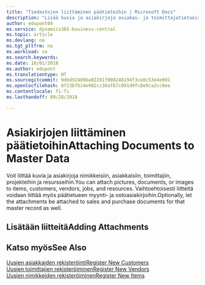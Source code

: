 ```yaml
---
title: "Tiedostojen liittäminen päätietoihin | Microsoft Docs"
description: "Lisää kuvia ja asiakirjoja asiakas- ja toimittajatietueisiin sekä muihin päätietueisiin. Kuvia ja asiakirjoja voi liittää myös laskuihin."
author: edupont04
ms.service: dynamics365-business-central
ms.topic: article
ms.devlang: na
ms.tgt_pltfrm: na
ms.workload: na
ms.search.keywords: 
ms.date: 10/01/2018
ms.author: edupont
ms.translationtype: HT
ms.sourcegitcommit: 9dbd92409ba02281f008246194f3ce0c53e4e001
ms.openlocfilehash: 8f23bfb14e982cc38af67c091d9fc8e9ca2cc8ee
ms.contentlocale: fi-fi
ms.lasthandoff: 09/28/2018

---
```

# <a name="attaching-documents-to-master-data"></a><span data-ttu-id="36c00-103">Asiakirjojen liittäminen päätietoihin</span><span class="sxs-lookup"><span data-stu-id="36c00-103">Attaching Documents to Master Data</span></span>
<span data-ttu-id="36c00-104">Voit liittää kuvia ja asiakirjoja nimikkeisiin, asiakkaisiin, toimittajiin, projekteihin ja resursseihin.</span><span class="sxs-lookup"><span data-stu-id="36c00-104">You can attach pictures, documents, or images to items, customers, vendors, jobs, and resources.</span></span> <span data-ttu-id="36c00-105">Vaihtoehtoisesti liitteitä voidaan liittää myös päätietueen myynti- ja ostoasiakirjoihin.</span><span class="sxs-lookup"><span data-stu-id="36c00-105">Optionally, let the attachments be attached to sales and purchase documents for that master record as well.</span></span>  

## <a name="adding-attachments"></a><span data-ttu-id="36c00-106">Lisätään liitteitä</span><span class="sxs-lookup"><span data-stu-id="36c00-106">Adding Attachments</span></span>


## <a name="see-also"></a><span data-ttu-id="36c00-107">Katso myös</span><span class="sxs-lookup"><span data-stu-id="36c00-107">See Also</span></span>
[<span data-ttu-id="36c00-108">Uusien asiakkaiden rekisteröinti</span><span class="sxs-lookup"><span data-stu-id="36c00-108">Register New Customers</span></span>](sales-how-register-new-customers.md)  
[<span data-ttu-id="36c00-109">Uusien toimittajien rekisteröiminen</span><span class="sxs-lookup"><span data-stu-id="36c00-109">Register New Vendors</span></span>](purchasing-how-register-new-vendors.md)  
[<span data-ttu-id="36c00-110">Uusien nimikkeiden rekisteröiminen</span><span class="sxs-lookup"><span data-stu-id="36c00-110">Register New Items</span></span>](inventory-how-register-new-items.md)  

